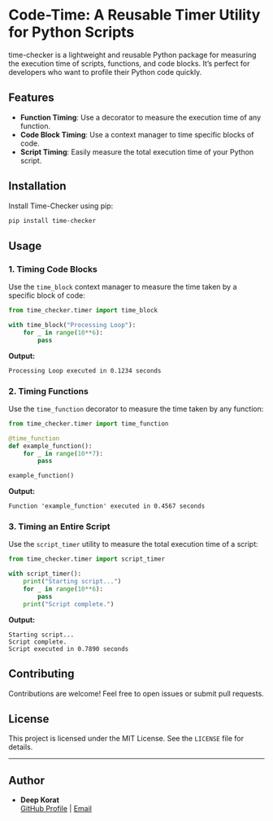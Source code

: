 # Code-Time: A Reusable Timer Utility for Python Scripts

time-checker is a lightweight and reusable Python package for measuring the execution time of scripts, functions, and code blocks. It’s perfect for developers who want to profile their Python code quickly.

## Features
- **Function Timing**: Use a decorator to measure the execution time of any function.
- **Code Block Timing**: Use a context manager to time specific blocks of code.
- **Script Timing**: Easily measure the total execution time of your Python script.

## Installation
Install Time-Checker using pip:
```bash
pip install time-checker
```

## Usage

### 1. Timing Code Blocks
Use the `time_block` context manager to measure the time taken by a specific block of code:

```python
from time_checker.timer import time_block

with time_block("Processing Loop"):
    for _ in range(10**6):
        pass
```
**Output:**
```
Processing Loop executed in 0.1234 seconds
```

### 2. Timing Functions
Use the `time_function` decorator to measure the time taken by any function:

```python
from time_checker.timer import time_function

@time_function
def example_function():
    for _ in range(10**7):
        pass

example_function()
```
**Output:**
```
Function 'example_function' executed in 0.4567 seconds
```

### 3. Timing an Entire Script
Use the `script_timer` utility to measure the total execution time of a script:

```python
from time_checker.timer import script_timer

with script_timer():
    print("Starting script...")
    for _ in range(10**6):
        pass
    print("Script complete.")
```
**Output:**
```
Starting script...
Script complete.
Script executed in 0.7890 seconds
```

## Contributing
Contributions are welcome! Feel free to open issues or submit pull requests.

## License
This project is licensed under the MIT License. See the `LICENSE` file for details.

---

## Author
- **Deep Korat**  
  [GitHub Profile](https://github.com/deepkorat) | [Email](mailto:deepkorat13@gmail.com)
